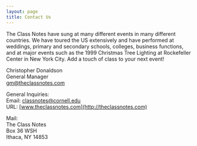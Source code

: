 ```yaml
---
layout: page
title: Contact Us
---
```


The Class Notes have sung at many different events in many different countries. We have
toured the US extensively and have performed at weddings, primary and secondary schools,
colleges, business functions, and at major events such as the 1999 Christmas Tree Lighting
at Rockefeller Center in New York City. Add a touch of class to your next event!

Christopher Donaldson<br>
General Manager<br>
gm@theclassnotes.com

General Inquiries:<br>
Email: [classnotes@cornell.edu](mailto:classnotes@cornell.edu)<br> 
URL: [www.theclassnotes.com](http://theclassnotes.com)<br>

Mail:<br>
The Class Notes<br> 
Box 36 WSH<br>
Ithaca, NY 14853
